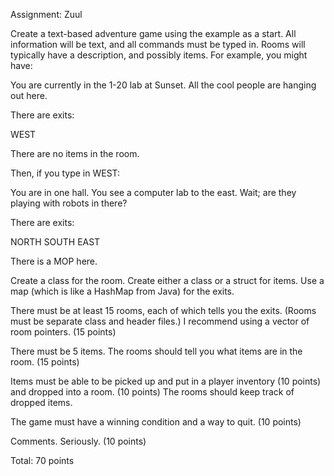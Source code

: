 Assignment: Zuul

Create a text-based adventure game using the example as a start.  All information will be text, and all commands must be typed in.  Rooms will typically have a description, and possibly items.  For example, you might have:

You are currently in the 1-20 lab at Sunset.  All the cool people are hanging out here.

There are exits:

WEST

There are no items in the room.

Then, if you type in WEST:

You are in one hall.  You see a computer lab to the east.  Wait; are they playing with robots in there?

There are exits:

NORTH SOUTH EAST

There is a MOP here.

 

Create a class for the room.  Create either a class or a struct for items.  Use a map (which is like a HashMap from Java) for the exits.

There must be at least 15 rooms, each of which tells you the exits.  (Rooms must be separate class and header files.) I recommend using a vector of room pointers.  (15 points)

There must be 5 items.  The rooms should tell you what items are in the room.  (15 points)

Items must be able to be picked up and put in a player inventory (10 points) and dropped into a room. (10 points)  The rooms should keep track of dropped items.

The game must have a winning condition and a way to quit.  (10 points)

Comments. Seriously. (10 points)

Total:  70 points
